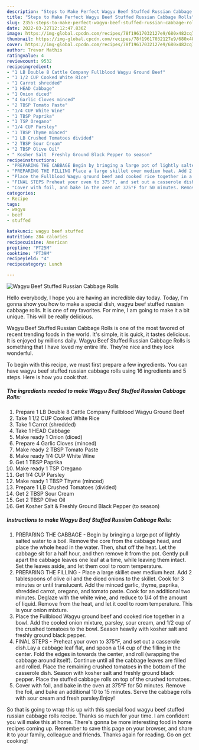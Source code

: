 ```yaml
---
description: "Steps to Make Perfect Wagyu Beef Stuffed Russian Cabbage Rolls"
title: "Steps to Make Perfect Wagyu Beef Stuffed Russian Cabbage Rolls"
slug: 2355-steps-to-make-perfect-wagyu-beef-stuffed-russian-cabbage-rolls
date: 2022-03-22T12:12:47.836Z
image: https://img-global.cpcdn.com/recipes/78f19617032127e9/680x482cq70/wagyu-beef-stuffed-russian-cabbage-rolls-recipe-main-photo.jpg
thumbnail: https://img-global.cpcdn.com/recipes/78f19617032127e9/680x482cq70/wagyu-beef-stuffed-russian-cabbage-rolls-recipe-main-photo.jpg
cover: https://img-global.cpcdn.com/recipes/78f19617032127e9/680x482cq70/wagyu-beef-stuffed-russian-cabbage-rolls-recipe-main-photo.jpg
author: Trevor Mathis
ratingvalue: 4
reviewcount: 9532
recipeingredient:
- "1 LB Double 8 Cattle Company Fullblood Wagyu Ground Beef"
- "1 1/2 CUP Cooked White Rice"
- "1 Carrot shredded"
- "1 HEAD Cabbage"
- "1 Onion diced"
- "4 Garlic Cloves minced"
- "2 TBSP Tomato Paste"
- "1/4 CUP White Wine"
- "1 TBSP Paprika"
- "1 TSP Oregano"
- "1/4 CUP Parsley"
- "1 TBSP Thyme minced"
- "1 LB Crushed Tomatoes divided"
- "2 TBSP Sour Cream"
- "2 TBSP Olive Oil"
- " Kosher Salt  Freshly Ground Black Pepper to season"
recipeinstructions:
- "PREPARING THE CABBAGE Begin by bringing a large pot of lightly salted water to a boil. Remove the core from the cabbage head, and place the whole head in the water. Then, shut off the heat. Let the cabbage sit for a half hour, and then remove it from the pot. Gently pull apart the cabbage leaves one leaf at a time, while leaving them intact. Set the leaves aside, and let them cool to room temperature."
- "PREPARING THE FILLING Place a large skillet over medium heat. Add 2 tablespoons of olive oil and the diced onions to the skillet. Cook for 3 minutes or until translucent. Add the minced garlic, thyme, paprika, shredded carrot, oregano, and tomato paste. Cook for an additional two minutes. Deglaze with the white wine, and reduce to 1/4 of the amount of liquid. Remove from the heat, and let it cool to room temperature. This is your onion mixture."
- "Place the Fullblood Wagyu ground beef and cooked rice together in a bowl. Add the cooled onion mixture, parsley, sour cream, and 1/2 cup of the crushed tomatoes to the bowl. Season heavily with kosher salt and freshly ground black pepper."
- "FINAL STEPS Preheat your oven to 375°F, and set out a casserole dish.Lay a cabbage leaf flat, and spoon a 1/4 cup of the filling in the center. Fold the edges in towards the center, and roll (wrapping the cabbage around itself). Continue until all the cabbage leaves are filled and rolled. Place the remaining crushed tomatoes in the bottom of the casserole dish. Season with kosher salt and freshly ground black pepper. Place the stuffed cabbage rolls on top of the crushed tomatoes."
- "Cover with foil, and bake in the oven at 375°F for 50 minutes. Remove the foil, and bake an additional 10 to 15 minutes. Serve the cabbage rolls with sour cream and fresh parsley.Enjoy!"
categories:
- Recipe
tags:
- wagyu
- beef
- stuffed

katakunci: wagyu beef stuffed 
nutrition: 284 calories
recipecuisine: American
preptime: "PT25M"
cooktime: "PT39M"
recipeyield: "4"
recipecategory: Lunch

---
```



![Wagyu Beef Stuffed Russian Cabbage Rolls](https://img-global.cpcdn.com/recipes/78f19617032127e9/680x482cq70/wagyu-beef-stuffed-russian-cabbage-rolls-recipe-main-photo.jpg)

Hello everybody, I hope you are having an incredible day today. Today, I'm gonna show you how to make a special dish, wagyu beef stuffed russian cabbage rolls. It is one of my favorites. For mine, I am going to make it a bit unique. This will be really delicious.



Wagyu Beef Stuffed Russian Cabbage Rolls is one of the most favored of recent trending foods in the world. It's simple, it is quick, it tastes delicious. It is enjoyed by millions daily. Wagyu Beef Stuffed Russian Cabbage Rolls is something that I have loved my entire life. They're nice and they look wonderful.


To begin with this recipe, we must first prepare a few ingredients. You can have wagyu beef stuffed russian cabbage rolls using 16 ingredients and 5 steps. Here is how you cook that.

<!--inarticleads1-->

##### The ingredients needed to make Wagyu Beef Stuffed Russian Cabbage Rolls:

1. Prepare 1 LB Double 8 Cattle Company Fullblood Wagyu Ground Beef
1. Take 1 1/2 CUP Cooked White Rice
1. Take 1 Carrot (shredded)
1. Take 1 HEAD Cabbage
1. Make ready 1 Onion (diced)
1. Prepare 4 Garlic Cloves (minced)
1. Make ready 2 TBSP Tomato Paste
1. Make ready 1/4 CUP White Wine
1. Get 1 TBSP Paprika
1. Make ready 1 TSP Oregano
1. Get 1/4 CUP Parsley
1. Make ready 1 TBSP Thyme (minced)
1. Prepare 1 LB Crushed Tomatoes (divided)
1. Get 2 TBSP Sour Cream
1. Get 2 TBSP Olive Oil
1. Get  Kosher Salt & Freshly Ground Black Pepper (to season)




<!--inarticleads2-->

##### Instructions to make Wagyu Beef Stuffed Russian Cabbage Rolls:

1. PREPARING THE CABBAGE - Begin by bringing a large pot of lightly salted water to a boil. Remove the core from the cabbage head, and place the whole head in the water. Then, shut off the heat. Let the cabbage sit for a half hour, and then remove it from the pot. Gently pull apart the cabbage leaves one leaf at a time, while leaving them intact. Set the leaves aside, and let them cool to room temperature.
1. PREPARING THE FILLING - Place a large skillet over medium heat. Add 2 tablespoons of olive oil and the diced onions to the skillet. Cook for 3 minutes or until translucent. Add the minced garlic, thyme, paprika, shredded carrot, oregano, and tomato paste. Cook for an additional two minutes. Deglaze with the white wine, and reduce to 1/4 of the amount of liquid. Remove from the heat, and let it cool to room temperature. This is your onion mixture.
1. Place the Fullblood Wagyu ground beef and cooked rice together in a bowl. Add the cooled onion mixture, parsley, sour cream, and 1/2 cup of the crushed tomatoes to the bowl. Season heavily with kosher salt and freshly ground black pepper.
1. FINAL STEPS - Preheat your oven to 375°F, and set out a casserole dish.Lay a cabbage leaf flat, and spoon a 1/4 cup of the filling in the center. Fold the edges in towards the center, and roll (wrapping the cabbage around itself). Continue until all the cabbage leaves are filled and rolled. Place the remaining crushed tomatoes in the bottom of the casserole dish. Season with kosher salt and freshly ground black pepper. Place the stuffed cabbage rolls on top of the crushed tomatoes.
1. Cover with foil, and bake in the oven at 375°F for 50 minutes. Remove the foil, and bake an additional 10 to 15 minutes. Serve the cabbage rolls with sour cream and fresh parsley.Enjoy!




So that is going to wrap this up with this special food wagyu beef stuffed russian cabbage rolls recipe. Thanks so much for your time. I am confident you will make this at home. There's gonna be more interesting food in home recipes coming up. Remember to save this page on your browser, and share it to your family, colleague and friends. Thanks again for reading. Go on get cooking!
